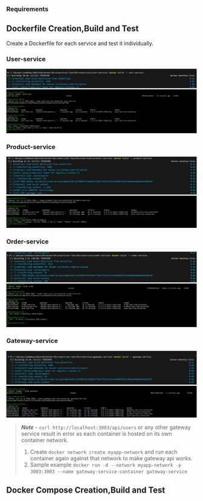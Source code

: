 ### Requirements
##  Dockerfile Creation,Build and Test 
Create a Dockerfile for each service and test it individually.

### User-service 
![alt text](Microservices/images/image.png)
![alt text](Microservices/images/image-1.png)

### Product-service

![alt text](Microservices/images/0_docker_product_build.png)
![alt text](Microservices/images/0_docker_product_tst.png)

### Order-service
![alt text](Microservices/images/1_docker_order_build.png)
![alt text](Microservices/images/1_docker_order_test.png)

### Gateway-service
![alt text](Microservices/images/2_docker_gateway_build.png)
![alt text](Microservices/images/2_docker_gateway_test.png)

> ***Note*** - ```curl http://localhost:3003/api/users``` or any other gateway service result in error as each container is hosted on its own container network. 
>1. Create ```docker network create myapp-network``` and run each container again against that network to make gateway api works. 
>2. Sample example ```docker run -d --network myapp-network -p 3003:3003 --name gateway-service-container gateway-service```

##  Docker Compose Creation,Build and Test 




